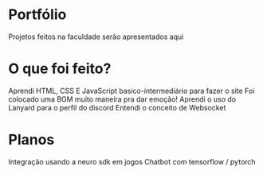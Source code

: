 # Portfólio
Projetos feitos na faculdade serão apresentados aqui 

# O que foi feito?
Aprendi HTML, CSS E JavaScript basico-intermediário para fazer o site
Foi colocado uma BGM muito maneira pra dar emoção!
Aprendi o uso do Lanyard para o perfil do discord
Entendi o conceito de Websocket

# Planos
Integração usando a neuro sdk em jogos
Chatbot com tensorflow / pytorch

